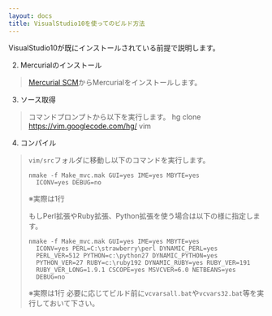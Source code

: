 ```yaml
---
layout: docs
title: VisualStudio10を使ってのビルド方法
---
```


VisualStudio10が既にインストールされている前提で説明します。

2. Mercurialのインストール
> [Mercurial SCM](http://mercurial.selenic.com/)からMercurialをインストールします。

3. ソース取得
>  コマンドプロンプトから以下を実行します。
>     hg clone https://vim.googlecode.com/hg/ vim

4. コンパイル
> `vim/src`フォルダに移動し以下のコマンドを実行します。
> 
>     nmake -f Make_mvc.mak GUI=yes IME=yes MBYTE=yes
>       ICONV=yes DEBUG=no
> 
> ※実際は1行
> 
> もしPerl拡張やRuby拡張、Python拡張を使う場合は以下の様に指定します。
> 
>     nmake -f Make_mvc.mak GUI=yes IME=yes MBYTE=yes
>       ICONV=yes PERL=C:\strawberry\perl DYNAMIC_PERL=yes
>       PERL_VER=512 PYTHON=c:\python27 DYNAMIC_PYTHON=yes
>       PYTHON_VER=27 RUBY=c:\ruby192 DYNAMIC_RUBY=yes RUBY_VER=191
>       RUBY_VER_LONG=1.9.1 CSCOPE=yes MSVCVER=6.0 NETBEANS=yes
>       DEBUG=no
> 
> ※実際は1行
> 必要に応じてビルド前に`vcvarsall.bat`や`vcvars32.bat`等を実行しておいて下さい。

